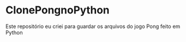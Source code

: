 # ClonePongnoPython
Este repositório eu criei para guardar os arquivos do jogo Pong feito em Python
